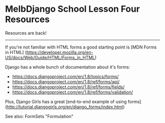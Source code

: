 # MelbDjango School Lesson Four Resources

Resources are back!

---

If you're not familiar with HTML forms a good starting point is [MDN Forms in HTML]
(https://developer.mozilla.org/en-US/docs/Web/Guide/HTML/Forms_in_HTML)


Django has a whole bunch of documentation about it's forms:
- https://docs.djangoproject.com/en/1.8/topics/forms/
- https://docs.djangoproject.com/en/1.8/ref/forms/api/
- https://docs.djangoproject.com/en/1.8/ref/forms/fields/
- https://docs.djangoproject.com/en/1.8/ref/forms/validation/


Plus, Django Girls has a great [end-to-end example of using forms]
(http://tutorial.djangogirls.org/en/django_forms/index.html)


See also:
FormSets
"Formulation"
